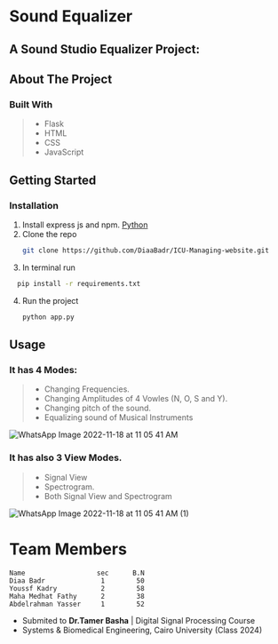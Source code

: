 # Sound Equalizer



## A Sound Studio Equalizer Project:


## About The Project


### Built With

>- Flask
>- HTML
>- CSS
>- JavaScript

## Getting Started

### Installation

1. Install express js and npm. <a href="https://www.python.org/downloads/">Python</a>
2. Clone the repo
   ```sh
   git clone https://github.com/DiaaBadr/ICU-Managing-website.git
   ```
3. In terminal run
 ```sh
   pip install -r requirements.txt
   ```
4. Run the project

    ```sh
    python app.py
    ```

## Usage
### It has 4 Modes:
>- Changing Frequencies.
>- Changing Amplitudes of 4 Vowles (N, O, S and Y).
>- Changing pitch of the sound.
>- Equalizing sound of Musical Instruments

![WhatsApp Image 2022-11-18 at 11 05 41 AM](https://user-images.githubusercontent.com/77173710/202704562-71ed2296-63ed-4385-85ab-d4d0a5a08150.jpeg)

### It has also 3 View Modes.
>- Signal View
>- Spectrogram.
>- Both Signal View and Spectrogram

![WhatsApp Image 2022-11-18 at 11 05 41 AM (1)](https://user-images.githubusercontent.com/77173710/202704893-cde93f6a-8b15-48dd-9c0b-f48b0e54e108.jpeg)

 
 # Team Members
    Name                  sec      B.N
    Diaa Badr              1        50
    Youssf Kadry           2        58
    Maha Medhat Fathy      2        38
    Abdelrahman Yasser     1        52
    
- Submited to **Dr.Tamer Basha** | Digital Signal Processing Course
- Systems & Biomedical Engineering, Cairo University (Class 2024)
